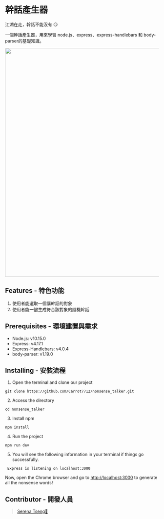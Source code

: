 # 幹話產生器

江湖在走，幹話不能沒有 😏

一個幹話產生器，用來學習 node.js、express、express-handlebars 和 body-parser的基礎知識。

<div align=center><img width="750" src="https://i.imgur.com/phrc7Be.png"></div>

## Features - 特色功能

1. 使用者能選取一個講幹話的對象
2. 使用者能一鍵生成符合該對象的隨機幹話

## Prerequisites - 環境建置與需求

- Node.js: v10.15.0
- Express: v4.17.1
- Express-Handlebars: v4.0.4
- body-parser: v1.19.0

## Installing - 安裝流程

1. Open the terminal and clone our project

```
git clone https://github.com/Carrot7712/nonsense_talker.git
```

2. Access the directory

```
cd nonsense_talker
```

3. Install npm

```
npm install
```

4. Run the project

```
npm run dev
```

5. You will see the following information in your terminal if things go successfully.

```
 Express is listening on localhost:3000
```

Now, open the Chrome browser and go to [http://localhost:3000](http://localhost:3000) to generate all the nonsense words!

## Contributor - 開發人員

> [Serena Tseng🥕](https://github.com/Carrot7712)
